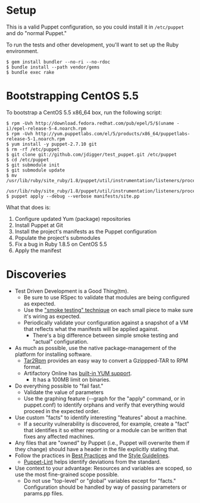 Setup
=====

This is a valid Puppet configuration, so you could install it in `/etc/puppet` and do "normal Puppet."

To run the tests and other development, you'll want to set up the Ruby environment.

    $ gem install bundler --no-ri --no-rdoc
    $ bundle install --path vendor/gems
    $ bundle exec rake

Bootstrapping CentOS 5.5
=====

To bootstrap a CentOS 5.5 x86_64 box, run the following script:

    $ rpm -Uvh http://download.fedora.redhat.com/pub/epel/5/$(uname -i)/epel-release-5-4.noarch.rpm
    $ rpm -Uvh http://yum.puppetlabs.com/el/5/products/x86_64/puppetlabs-release-5-1.noarch.rpm
    $ yum install -y puppet-2.7.10 git
    $ rm -rf /etc/puppet
    $ git clone git://github.com/jdigger/test_puppet.git /etc/puppet
    $ cd /etc/puppet
    $ git submodule init
    $ git submodule update
    $ mv /usr/lib/ruby/site_ruby/1.8/puppet/util/instrumentation/listeners/process_name.rb\
         /usr/lib/ruby/site_ruby/1.8/puppet/util/instrumentation/listeners/process_name.rb.bck
    $ puppet apply --debug --verbose manifests/site.pp

What that does is:

1. Configure updated Yum (package) repositories
2. Install Puppet at Git
3. Install the project's manifests as the Puppet configuration
4. Populate the project's submodules
5. Fix a bug in Ruby 1.8.5 on CentOS 5.5
6. Apply the manifest


Discoveries
=====

* Test Driven Development is a Good Thing(tm).
  * Be sure to use RSpec to validate that modules are being configured as expected.
  * Use the ["smoke testing" technique](http://docs.puppetlabs.com/guides/tests_smoke.html) on each small piece to make sure it's wiring as expected.
  * Periodically validate your configuration against a snapshot of a VM that reflects what the manifests will be applied against.
    * There's a big difference between simple smoke testing and "actual" configuration.
* As much as possible, use the native package-management of the platform for installing software.
  * [Tar2Rpm](https://github.com/jdigger/tar2rpm) provides an easy way to convert a Gzippped-TAR to RPM format.
  * Artifactory Online has [built-in YUM support](http://wiki.jfrog.org/confluence/display/RTF/YUM+Repositories).
    * It has a 100MB limit on binaries.
* Do everything possible to "fail fast."
  * Validate the value of parameters
  * Use the graphing feature (--graph for the "apply" command, or in puppet.conf) to identify orphans and verify that everything would proceed in the expected order.
* Use custom "facts" to identify interesting "features" about a machine.
  * If a security vulnerability is discovered, for example, create a "fact" that identifies it so either reporting or a module can be written that fixes any affected machines.
* Any files that are "owned" by Puppet (i.e., Puppet will overwrite them if they change) should have a header in the file explicitly stating that.
* Follow the practices in [Best Practices](http://docs.puppetlabs.com/guides/best_practices.html) and the [Style Guidelines](http://docs.puppetlabs.com/guides/style_guide.html).
  * [Puppet-Lint](https://github.com/rodjek/puppet-lint) helps identify deviations from the standard.
* Use context to your advantage: Resources and variables are scoped, so use the most fine-grained scope possible.
  * Do not use "top-level" or "global" variables except for "facts."  Configuration should be handled by way of passing parameters or params.pp files.
